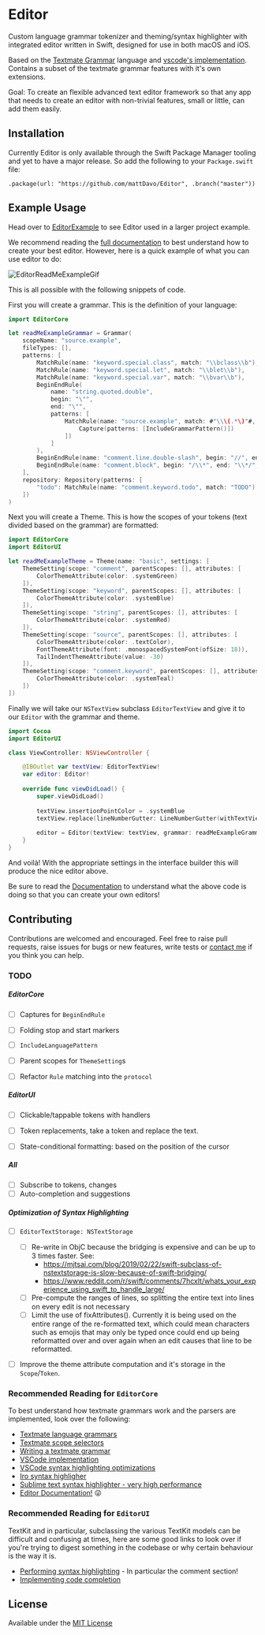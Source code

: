 # Editor

Custom language grammar tokenizer and theming/syntax highlighter with integrated editor written in Swift, designed for use in both macOS and iOS.

Based on the <a href="https://macromates.com/manual/en/language_grammars">Textmate Grammar</a> language and <a href="https://github.com/microsoft/vscode-textmate">vscode's implementation</a>. Contains a subset of the textmate grammar features with it's own extensions.

Goal: To create an flexible advanced text editor framework so that any app that needs to create an editor with non-trivial features, small or little, can add them easily.

## Installation
Currently Editor is only available through the Swift Package Manager tooling and yet to have a major release. So add the following to your `Package.swift` file:
```
.package(url: "https://github.com/mattDavo/Editor", .branch("master"))
```

## Example Usage
Head over to [EditorExample](https://github.com/mattDavo/EditorExample) to see Editor used in a larger project example.

We recommend reading the [full documentation](https://github.com/mattDavo/Editor/blob/master/DOCUMENTATION.md) to best understand how to create your best editor. However, here is a quick example of what you can use editor to do:

![EditorReadMeExampleGif](https://github.com/mattDavo/Editor/blob/master/Images/EditorReadMeExample.gif)

This is all possible with the following snippets of code.

First you will create a grammar. This is the definition of your language:

```Swift
import EditorCore

let readMeExampleGrammar = Grammar(
    scopeName: "source.example",
    fileTypes: [],
    patterns: [
        MatchRule(name: "keyword.special.class", match: "\\bclass\\b"),
        MatchRule(name: "keyword.special.let", match: "\\blet\\b"),
        MatchRule(name: "keyword.special.var", match: "\\bvar\\b"),
        BeginEndRule(
            name: "string.quoted.double",
            begin: "\"",
            end: "\"",
            patterns: [
                MatchRule(name: "source.example", match: #"\\\(.*\)"#, captures: [
                    Capture(patterns: [IncludeGrammarPattern()])
                ])
            ]
        ),
        BeginEndRule(name: "comment.line.double-slash", begin: "//", end: "\\n", patterns: [IncludeRulePattern(include: "todo")]),
        BeginEndRule(name: "comment.block", begin: "/\\*", end: "\\*/", patterns: [IncludeRulePattern(include: "todo")])
    ],
    repository: Repository(patterns: [
        "todo": MatchRule(name: "comment.keyword.todo", match: "TODO")
    ])
)
```

Next you will create a Theme. This is how the scopes of your tokens (text divided based on the grammar) are formatted:

```Swift
import EditorCore
import EditorUI

let readMeExampleTheme = Theme(name: "basic", settings: [
    ThemeSetting(scope: "comment", parentScopes: [], attributes: [
        ColorThemeAttribute(color: .systemGreen)
    ]),
    ThemeSetting(scope: "keyword", parentScopes: [], attributes: [
        ColorThemeAttribute(color: .systemBlue)
    ]),
    ThemeSetting(scope: "string", parentScopes: [], attributes: [
        ColorThemeAttribute(color: .systemRed)
    ]),
    ThemeSetting(scope: "source", parentScopes: [], attributes: [
        ColorThemeAttribute(color: .textColor),
        FontThemeAttribute(font: .monospacedSystemFont(ofSize: 18)),
        TailIndentThemeAttribute(value: -30)
    ]),
    ThemeSetting(scope: "comment.keyword", parentScopes: [], attributes: [
        ColorThemeAttribute(color: .systemTeal)
    ])
])
```

Finally we will take our `NSTextView` subclass `EditorTextView` and give it to our `Editor` with the grammar and theme.
```Swift
import Cocoa
import EditorUI

class ViewController: NSViewController {

    @IBOutlet var textView: EditorTextView!
    var editor: Editor!
    
    override func viewDidLoad() {
        super.viewDidLoad()
        
        textView.insertionPointColor = .systemBlue
        textView.replace(lineNumberGutter: LineNumberGutter(withTextView: textView))
        
        editor = Editor(textView: textView, grammar: readMeExampleGrammar, theme: readMeExampleTheme)
    }
}
```

And voilà! With the appropriate settings in the interface builder this will produce the nice editor above.

Be sure to read the [Documentation](https://github.com/mattDavo/Editor/blob/master/DOCUMENTATION.md) to understand what the above code is doing so that you can create your own editors!



## Contributing

Contributions are welcomed and encouraged. Feel free to raise pull requests, raise issues for bugs or new features, write tests or [contact me](mailto:mattdavo15@gmail.com) if you think you can help.

### TODO
##### EditorCore
- [ ] Captures for `BeginEndRule`
- [ ] Folding stop and start markers
- [ ] `IncludeLanguagePattern`
- [ ] Parent scopes for `ThemeSetting`s
- [ ] Refactor `Rule` matching into the `protocol`


##### EditorUI
- [ ] Clickable/tappable tokens with handlers
- [ ] Token replacements, take a token and replace the text.
- [ ] State-conditional formatting: based on the position of the cursor


##### All
- [ ] Subscribe to tokens, changes
- [ ] Auto-completion and suggestions

##### Optimization of Syntax Highlighting
- [ ] `EditorTextStorage: NSTextStorage`
    - [ ] Re-write in ObjC because the bridging is expensive and can be up to 3 times faster. See:
        - https://mjtsai.com/blog/2019/02/22/swift-subclass-of-nstextstorage-is-slow-because-of-swift-bridging/
        - https://www.reddit.com/r/swift/comments/7hcxlt/whats_your_experience_using_swift_to_handle_large/
    - [ ] Pre-compute the ranges of lines, so splitting the entire text into lines on every edit is not necessary
    - [ ] Limit the use of fixAttributes(). Currently it is being used on the entire range of the re-formatted text, which could mean characters such as emojis that may only be typed once could end up being reformatted over and over again when an edit causes that line to be reformatted.
- [ ] Improve the theme attribute computation and it's storage in the `Scope`/`Token`.


### Recommended Reading for `EditorCore`

To best understand how textmate grammars work and the parsers are implemented, look over the following:
- [Textmate language grammars](https://macromates.com/manual/en/language_grammars)
- [Textmate scope selectors](https://macromates.com/manual/en/scope_selectors]=)
- [Writing a textmate grammar](https://www.apeth.com/nonblog/stories/textmatebundle.html)
- [VSCode implementation](https://github.com/microsoft/vscode-textmate)
- [VSCode syntax highlighting optimizations](https://code.visualstudio.com/blogs/2017/02/08/syntax-highlighting-optimizations)
- [Iro syntax highligher](https://medium.com/@model_train/creating-universal-syntax-highlighters-with-iro-549501698fd2)
- [Sublime text syntax highlighter - very high performance](https://github.com/trishume/syntect)
- [Editor Documentation!](https://github.com/mattDavo/Editor/blob/master/DOCUMENTATION.md) 😜

### Recommended Reading for `EditorUI`
TextKit and in particular, subclassing the various TextKit models can be difficult and confusing at times, here are some good links to look over if you're trying to digest something in the codebase or why certain behaviour is the way it is.
- [Performing syntax highlighting](https://christiantietze.de/posts/2017/11/syntax-highlight-nstextstorage-insertion-point-change/) - In particular the comment section!
- [Implementing code completion](https://stackoverflow.com/a/16754457)

## License
Available under the [MIT License](https://github.com/mattDavo/Editor/blob/master/LICENSE)
